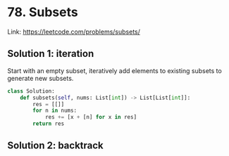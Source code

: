 # 78. Subsets
Link: https://leetcode.com/problems/subsets/

## Solution 1: iteration
Start with an empty subset, iteratively add elements to existing subsets to generate new subsets.

```python
class Solution:
    def subsets(self, nums: List[int]) -> List[List[int]]:
        res = [[]]
        for n in nums:
            res += [x + [n] for x in res]
        return res
```

## Solution 2: backtrack